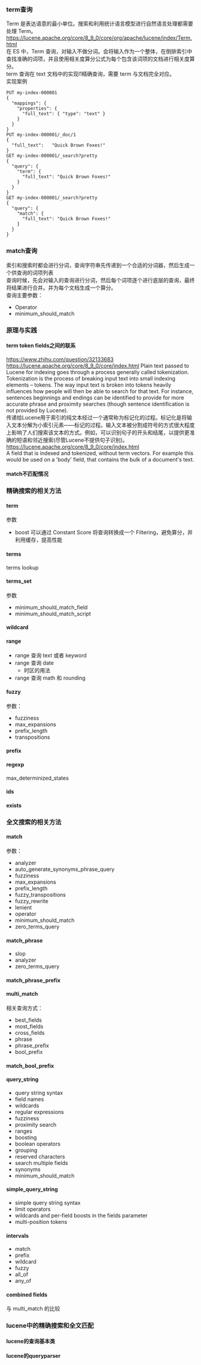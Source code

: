 ### term查询
Term 是表达语意的最⼩单位。搜索和利⽤统计语⾔模型进⾏⾃然语⾔处理都需要处理 Term。  
https://lucene.apache.org/core/8_9_0/core/org/apache/lucene/index/Term.html  
在 ES 中，Term 查询，对输⼊不做分词。会将输⼊作为⼀个整体，在倒排索引中查找准确的词项，并且使⽤相关度算分公式为每个包含该词项的⽂档进⾏相关度算分。  
term 查询在 text 文档中的实现l1精确查询，需要 term 与文档完全对应。  
实现案例  
```
PUT my-index-000001
{
  "mappings": {
    "properties": {
      "full_text": { "type": "text" }
    }
  }
}
PUT my-index-000001/_doc/1
{
  "full_text":   "Quick Brown Foxes!"
}
GET my-index-000001/_search?pretty
{
  "query": {
    "term": {
      "full_text": "Quick Brown Foxes!"
    }
  }
}
GET my-index-000001/_search?pretty
{
  "query": {
    "match": {
      "full_text": "Quick Brown Foxes!"
    }
  }
}
```
### match查询
索引和搜索时都会进⾏分词，查询字符串先传递到⼀个合适的分词器，然后⽣成⼀个供查询的词项列表  
查询时候，先会对输⼊的查询进⾏分词，然后每个词项逐个进⾏底层的查询，最终将结果进⾏合并。并为每个⽂档⽣成⼀个算分。  
查询主要参数：
* Operator  
* minimum_should_match  
### 原理与实践
#### term token fields之间的联系
https://www.zhihu.com/question/32133683  
https://lucene.apache.org/core/8_9_0/core/index.html
Plain text passed to Lucene for indexing goes through a process generally called tokenization. Tokenization is the process of breaking input text into small indexing elements – tokens. The way input text is broken into tokens heavily influences how people will then be able to search for that text. For instance, sentences beginnings and endings can be identified to provide for more accurate phrase and proximity searches (though sentence identification is not provided by Lucene).   
传递给Lucene用于索引的纯文本经过一个通常称为标记化的过程。标记化是将输入文本分解为小索引元素——标记的过程。输入文本被分割成符号的方式很大程度上影响了人们搜索该文本的方式。例如，可以识别句子的开头和结尾，以提供更准确的短语和邻近搜索(尽管Lucene不提供句子识别)。  
https://lucene.apache.org/core/8_9_0/core/index.html  
A field that is indexed and tokenized, without term vectors. For example this would be used on a 'body' field, that contains the bulk of a document's text.

#### match不匹配情况  


### 精确搜索的相关方法
#### term
参数  
* boost
可以通过 Constant Score 将查询转换成⼀个 Filtering，避免算分，并利⽤缓存，提⾼性能  
#### terms
terms lookup  
#### terms_set
参数  
* minimum_should_match_field
* minimum_should_match_script
#### wildcard

#### range
* range 查询 text 或者 keyword
* range 查询 date 
  * 时区的用法
* range 查询 math 和 rounding
#### fuzzy
参数：
* fuzziness
* max_expansions
* prefix_length
* transpositions
#### prefix

#### regexp
max_determinized_states
#### ids

#### exists

### 全文搜索的相关方法
#### match
参数：
* analyzer
* auto_generate_synonyms_phrase_query
* fuzziness
* max_expansions
* prefix_length
* fuzzy_transpositions
* fuzzy_rewrite
* lenient
* operator
* minimum_should_match
* zero_terms_query
#### match_phrase
* slop 
* analyzer 
* zero_terms_query
#### match_phrase_prefix

#### multi_match
相关查询方式：
* best_fields
* most_fields
* cross_fields
* phrase
* phrase_prefix
* bool_prefix
#### match_bool_prefix

#### query_string
* query string syntax
* field names
* wildcards
* regular expressions
* fuzziness
* proximity search
* ranges
* boosting
* boolean operators
* grouping
* reserved characters
* search multiple fields
* synonyms 
* minimum_should_match
#### simple_query_string
* simple query string syntax
* limit operators
* wildcards and per-field boosts in the fields parameter
* multi-position tokens
#### intervals
* match
* prefix
* wildcard
* fuzzy
* all_of
* any_of
#### combined fields
与 multi_match 的比较
### lucene中的精确搜索和全文匹配
#### lucene的查询基本类
#### lucene的queryparser

